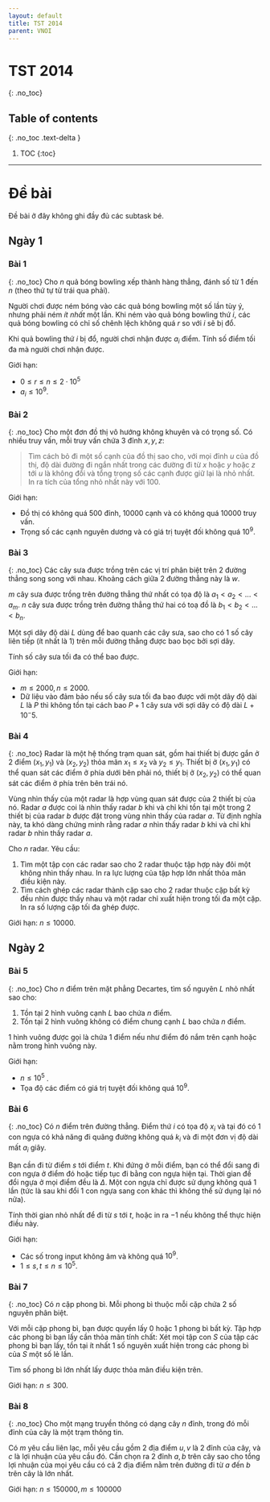```yaml
---
layout: default
title: TST 2014
parent: VNOI
---
```

# TST 2014
{: .no_toc}

## Table of contents
{: .no_toc .text-delta }

1. TOC
{:toc}

----

# Đề bài
Đề bài ở đây không ghi đầy đủ các subtask bé.

## Ngày 1

### Bài 1
{: .no_toc}
Cho $n$ quả bóng bowling xếp thành hàng thẳng, đánh số từ $1$ đến $n$ (theo thứ tự từ trái qua phải). 

Người chơi được ném bóng vào các quả bóng bowling một số lần tùy ý, nhưng phải ném _ít nhất_ một lần. 
Khi ném vào quả bóng bowling thứ $i$, các quả bóng bowling có chỉ số chênh lệch không quá $r$ so với $i$ sẽ bị đổ. 

Khi quả bowling thứ $i$ bị đổ, người chơi nhận được $a_i$ điểm. Tính số 
điểm tối đa mà người chơi nhận được.

Giới hạn: 
- $0 \leq r \leq n \leq 2 \cdot 10^5$
- $a_i \leq 10^9$.

### Bài 2
{: .no_toc}
Cho một đơn đồ thị vô hướng không khuyên và có trọng số. 
Có nhiều truy vấn, mỗi truy vấn chứa 3 đỉnh $x, y, z$:

> Tìm cách bỏ đi một số cạnh của đồ thị sao cho, với mọi đỉnh $u$ của đồ thị, độ dài đường đi ngắn nhất trong
các đường đi từ $x$ hoặc $y$ hoặc $z$ tới $u$ là không đổi và tổng trọng số các cạnh được giữ lại là nhỏ nhất. 
In ra tích của tổng nhỏ nhất này với $100$.

Giới hạn: 
- Đồ thị có không quá $500$ đỉnh, $10000$ cạnh và có không quá $10000$ truy vấn. 
- Trọng số các cạnh nguyên dương và có giá trị tuyệt đối không quá $10^9$.

### Bài 3
{: .no_toc}
Các cây sưa được trồng trên các vị trí phân biệt trên $2$ đường thẳng song song với nhau. Khoảng cách giữa 2 đường thẳng này là $w$. 

$m$ cây sưa được trồng trên đường thẳng thứ nhất có tọa độ là $a_1 < a_2< ... < a_m$.
$n$ cây sưa được trồng trên đường thẳng thứ hai có toạ đồ là $b_1 < b_2 < ... < b_n$. 

Một sợi dây độ dài $L$ dùng để bao quanh các cây sưa, sao cho có $1$ số cây liên tiếp (ít nhất là $1$) trên mỗi đường thẳng được bao bọc bởi sợi
dây. 

Tính số cây sưa tối đa có thể bao được.

Giới hạn: 
- $m \leq 2000 , n \leq 2000$.
- Dữ liệu vào đảm bảo nếu số cây sưa tối đa bao được với một dây độ dài $L$ là $P$ thì không tồn tại cách bao $P+1$ cây sưa với sợi dây có độ dài $L+10^-5$.

### Bài 4
{: .no_toc}
Radar là một hệ thống trạm quan sát, gồm hai thiết bị được gắn ở $2$ điểm $(x_1, y_1)$ và $(x_2, y_2)$ thỏa mãn $x_1 \leq x_2$ và $y_2 \leq y_1$. 
Thiết bị ở $(x_1, y_1)$ có thể quan sát các điểm ở phía dưới bên phải nó, thiết bị ở $(x_2, y_2)$ có thể quan sát các điểm ở phía trên bên trái nó. 

Vùng nhìn thấy của một radar là hợp vùng quan sát được của 2 thiết
bị của nó. Radar $a$ được coi là nhìn thấy radar $b$ khi và chỉ khi tồn tại một trong $2$ thiết bị của radar $b$ được đặt trong vùng nhìn thấy của radar $a$. Từ định nghĩa này, ta khó dàng chứng minh rằng radar $a$ nhìn thấy radar $b$ khi và chỉ khi radar $b$ nhìn thấy radar $a$.

Cho $n$ radar. Yêu cầu:
1. Tìm một tập con các radar sao cho $2$ radar thuộc tập hợp này đôi một không nhìn thấy nhau. In ra lực lượng của tập hợp lớn nhất thỏa mãn điều kiện này.
2. Tìm cách ghép các radar thành cặp sao cho $2$ radar thuộc cặp bất kỳ đều nhìn được thấy nhau và một radar chỉ xuất hiện trong tối đa một cặp. In ra số lượng cặp tối đa ghép được.

Giới hạn: $n \leq 10000$.

## Ngày 2

### Bài 5
{: .no_toc}
Cho $n$ điểm trên mặt phẳng Decartes, tìm số nguyên $L$ nhỏ nhất sao cho:
1. Tồn tại 2 hình vuông cạnh $L$ bao chứa $n$ điểm.
2. Tồn tại 2 hình vuông không có điểm chung cạnh $L$ bao chứa $n$ điểm.

$1$ hình vuông được gọi là chứa $1$ điểm nếu như điểm đó nắm trên cạnh hoặc nằm trong hình vuông này.

Giới hạn: 
- $n \leq 10^5$ .
- Tọa độ các điểm có giá trị tuyệt đối không quá $10^9$.

### Bài 6
{: .no_toc}
Có $n$ điểm trên đường thẳng. Điểm thứ $i$ có tọa độ $x_i$ và tại đó có $1$ con ngựa có khả năng đi quãng đường không quá $k_i$ và đi một đơn vị độ dài mất $a_i$ giây. 

Bạn cần đi từ điểm $s$ tới điểm $t$. 
Khi đứng ở mỗi điểm, bạn có thể đổi sang đi con ngựa ở điểm đó hoặc tiếp tục đi bằng con ngựa hiện tại. 
Thời gian để đổi ngựa ở mọi điểm đều là $\Delta$. 
Một con ngựa chỉ được sử dụng không quá $1$ lần (tức là sau khi đổi $1$ con ngựa sang con khác thì không thể sử dụng lại nó nữa).

Tính thời gian nhỏ nhất để đi từ $s$ tới $t$, hoặc in ra $-1$ nếu không thể thực hiện điều này.

Giới hạn: 
- Các số trong input không âm và không quá $10^9$. 
- $1 \leq s,t \leq n \leq 10^5$.

### Bài 7
{: .no_toc}
Có $n$ cặp phong bì. 
Mỗi phong bì thuộc mỗi cặp chứa $2$ số nguyên phân biệt. 

Với mỗi cặp phong bì, bạn được quyền lấy $0$ hoặc $1$ phong bì bất kỳ. 
Tập hợp các phong bì bạn lấy cần thỏa mãn tính chất: Xét mọi tập
con $S$ của tập các phong bì bạn lấy, tồn tại ít nhất 1 số nguyên xuất hiện trong các phong bì của $S$ một số lẻ lần.

Tìm số phong bì lớn nhất lấy được thỏa mãn điều kiện trên.

Giới hạn: $n \leq 300$.

### Bài 8
{: .no_toc}
Cho một mạng truyền thông có dạng cây $n$ đỉnh, trong đó mỗi đỉnh của cây là một trạm thông tin. 

Có $m$ yêu cầu liên lạc, mỗi yêu cầu gồm 2 địa điểm $u, v$ là 2 đỉnh của cây, và $c$ là lợi nhuận của yêu cầu đó. 
Cần chọn ra 2 đỉnh $a, b$ trên cây sao cho tổng lợi nhuận của mọi yêu cầu có cả 2 địa điểm nằm trên đường đi từ $a$ đến $b$ trên cây là lớn nhất.

Giới hạn: $n \leq 150000, m \leq 100000$

<!--
<embed src="/cpl/assets/posts/vnoi/tst2014/problems.pdf" width="100%" height="600px">
-->
